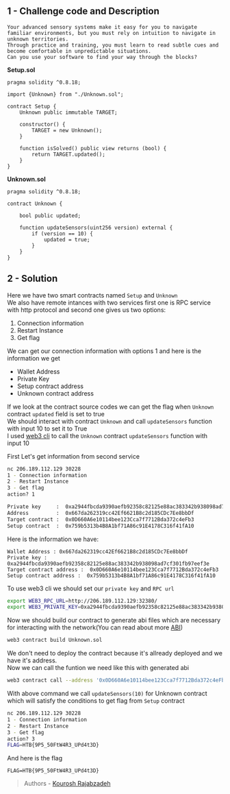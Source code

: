 ## 1 - Challenge code and Description

```
Your advanced sensory systems make it easy for you to navigate familiar environments, but you must rely on intuition to navigate in unknown territories.
Through practice and training, you must learn to read subtle cues and become comfortable in unpredictable situations.
Can you use your software to find your way through the blocks?
```


**Setup.sol**
```solidity
pragma solidity ^0.8.18;

import {Unknown} from "./Unknown.sol";

contract Setup {
    Unknown public immutable TARGET;

    constructor() {
        TARGET = new Unknown();
    }

    function isSolved() public view returns (bool) {
        return TARGET.updated();
    }
}
```

**Unknown.sol**
```solidity
pragma solidity ^0.8.18;

contract Unknown {
    
    bool public updated;

    function updateSensors(uint256 version) external {
        if (version == 10) {
            updated = true;
        }
    }
}
```


## 2 - Solution
Here we have two smart contracts named `Setup` and `Unknown`\
We also have remote intances with two services first one is RPC service with http protocol and second one gives us two options:

1. Connection information
2. Restart Instance
3. Get flag

We can get our connection information with options 1 and here is the information we get

+ Wallet Address
+ Private Key
+ Setup contract address
+ Unknown contract address


If we look at the contract source codes we can get the flag when `Unknown` contract `updated` field is set to true\
We should interact with contract `Unknown` and call `updateSensors` function with input 10 to set it to True\
I used [web3 cli](https://github.com/gochain/web3) to call the `Unknown` contract `updateSensors` function with input 10

First Let's get information from second service
```bash
nc 206.189.112.129 30228
1 - Connection information
2 - Restart Instance
3 - Get flag
action? 1

Private key     :  0xa2944fbcda9390aefb92358c82125e88ac383342b938098ad7cf301fb97eef3e
Address         :  0x667da262319cc42Ef6621B8c2d185CDc7Ee8bbDf
Target contract :  0x0D660A6e10114bee123Cca7f7712Bda372c4eFb3
Setup contract  :  0x759b5313b4B8A1bf71A86c91E4178C316f41fA10
```

Here is the information we have:
```
Wallet Address : 0x667da262319cc42Ef6621B8c2d185CDc7Ee8bbDf
Private key : 0xa2944fbcda9390aefb92358c82125e88ac383342b938098ad7cf301fb97eef3e
Target contract address :  0x0D660A6e10114bee123Cca7f7712Bda372c4eFb3
Setup contract address :  0x759b5313b4B8A1bf71A86c91E4178C316f41fA10
```

To use web3 cli we should set our `private key` and `RPC url`

```bash
export WEB3_RPC_URL=http://206.189.112.129:32380/
export WEB3_PRIVATE_KEY=0xa2944fbcda9390aefb92358c82125e88ac383342b938098ad7cf301fb97eef3e
```

Now we should build our contract to generate abi files which are necessary for interacting with the network(You can read about more [ABI](https://www.alchemy.com/overviews/what-is-an-abi-of-a-smart-contract-examples-and-usage))

```bash
web3 contract build Unknown.sol
```

We don't need to deploy the contract because it's allready deployed and we have it's address.\
Now we can call the funtion we need like this with generated abi

```bash
web3 contract call --address '0x0D660A6e10114bee123Cca7f7712Bda372c4eFb3' --abi Unknown.abi --function updateSensors 10
```

With above command we call `updateSensors(10)` for Unknown contract which will satisfy the conditions to get flag from `Setup` contract
```bash
nc 206.189.112.129 30228
1 - Connection information
2 - Restart Instance
3 - Get flag
action? 3
FLAG=HTB{9P5_50FtW4R3_UPd4t3D}
```

And here is the flag
```
FLAG=HTB{9P5_50FtW4R3_UPd4t3D}
```

> Authors - [Kourosh Rajabzadeh](https://github.com/KooroshRZ)